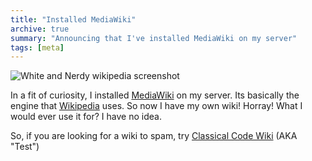 ```yaml
---
title: "Installed MediaWiki"
archive: true
summary: "Announcing that I've installed MediaWiki on my server"
tags: [meta]
---
```


![White and Nerdy wikipedia screenshot](/uploads/2007/11/white_nerdy_you_suck_cropped.jpg)

In a fit of curiosity, I installed
[MediaWiki](http://www.mediawiki.org/wiki/MediaWiki) on my server. Its
basically the engine that [Wikipedia](http://en.wikipedia.org/wiki/Main_Page)
uses. So now I have my own wiki! Horray! What I would ever use it for? I have
no idea.

So, if you are looking for a wiki to spam, try [Classical Code
Wiki](http://www.classicalcode.com/wiki/) (AKA "Test")
